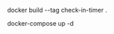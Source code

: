 docker build --tag check-in-timer .
<!-- docker run -d -p 5000:5000 -v $(pwd):/check-in-timer check-in-timer -->
docker-compose up -d